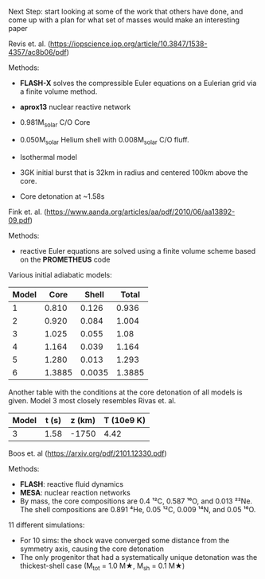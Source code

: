 Next Step: start looking at some of the work that others have done, and come up with a plan for what set of masses would make an interesting paper

Revis et. al. (https://iopscience.iop.org/article/10.3847/1538-4357/ac8b06/pdf)

Methods:
- **FLASH-X** solves the compressible Euler equations on a Eulerian grid via a finite volume method.
- **aprox13** nuclear reactive network

- 0.981M<sub>solar</sub>  C/O Core
- 0.050M<sub>solar</sub>  Helium shell with 0.008M<sub>solar</sub> C/O fluff. 
- Isothermal model
- 3GK initial burst that is 32km in radius and centered 100km above the core.
- Core detonation at ~1.58s

Fink et. al. (https://www.aanda.org/articles/aa/pdf/2010/06/aa13892-09.pdf)

Methods:
- reactive Euler equations are solved using a finite volume scheme based on the **PROMETHEUS** code

Various initial adiabatic models:

| Model| Core | Shell | Total |
|------|------|-------|-------|
| 1    | 0.810| 0.126 | 0.936 |
| 2    | 0.920| 0.084 | 1.004 |
| 3    | 1.025| 0.055 | 1.08  |
| 4    | 1.164| 0.039 | 1.164 |
| 5    | 1.280| 0.013 | 1.293 |
| 6    | 1.3885|0.0035| 1.3885|

Another table with the conditions at the core detonation of all models is given. Model 3 most closely resembles Rivas et. al. 

| Model| t (s)| z (km)| T (10e9 K) |
|------|------|-------|-------|
| 3    | 1.58 | -1750 | 4.42  |


Boos et. al (https://arxiv.org/pdf/2101.12330.pdf)

Methods:
- **FLASH**: reactive fluid dynamics
- **MESA**: nuclear reaction networks
- By mass, the core compositions are 0.4 ¹²C, 0.587 ¹⁶O, and 0.013 ²²Ne. The shell compositions are 0.891 ⁴He, 0.05 ¹²C, 0.009 ¹⁴N, and 0.05 ¹⁶O.

11 different simulations:
- For 10 sims: the shock wave converged some distance from the symmetry axis, causing the core detonation
- The only progenitor that had a systematically unique detonation was the thickest-shell case (M<sub>tot</sub> = 1.0 M&#9733;, M<sub>sh</sub> = 0.1 M&#9733;)